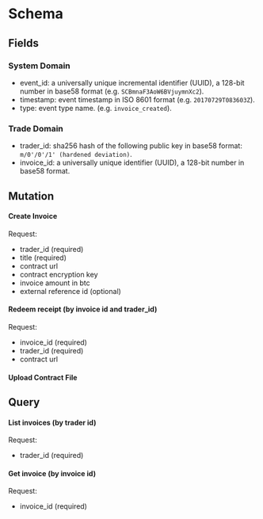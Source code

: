 # Schema #


## Fields ##

### System Domain ###
- event_id: a universally unique incremental identifier (UUID), a 128-bit number in base58 format (e.g. `SCBmnaF3AoW6BVjuymnXc2`).
- timestamp: event timestamp in ISO 8601 format (e.g. `20170729T083603Z`).
- type: event type name. (e.g. `invoice_created`).

### Trade Domain ###
- trader_id: sha256 hash of the following public key in base58 format: `m/0'/0'/1' (hardened deviation)`.
- invoice_id: a universally unique identifier (UUID), a 128-bit number in base58 format.


## Mutation ##

#### Create Invoice ####
Request:
- trader_id (required)
- title (required)
- contract url
- contract encryption key
- invoice amount in btc
- external reference id (optional)

#### Redeem receipt (by invoice id and trader_id) ####
Request:
- invoice_id (required)
- trader_id (required)
- contract url

#### Upload Contract File ####

## Query ##

#### List invoices (by trader id) ####
Request:
- trader_id (required)

#### Get invoice (by invoice id) ####
Request:
- invoice_id (required)
